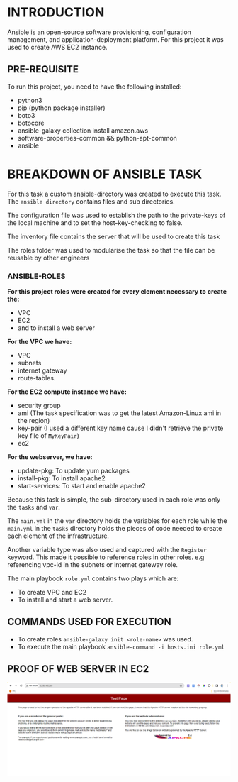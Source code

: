 # INTRODUCTION
Ansible  is an open-source software provisioning, configuration management, and application-deployment platform. For this project it was used to create AWS EC2 instance.

## PRE-REQUISITE
To  run this project, you need to have the following installed:
- python3
- pip (python package installer)
- boto3
- botocore
- ansible-galaxy collection install amazon.aws
- software-properties-common && python-apt-common
- ansible

# BREAKDOWN OF ANSIBLE TASK
For this task a custom ansible-directory was created to execute this task. The `ansible directory` contains files and sub directories.

The configuration file was used to  establish the path to the private-keys of the local machine and to set the host-key-checking to false.

The inventory file contains the server that will be used to create this task 


The roles folder was used to modularise the task so that the file can be reusable by other engineers

### ANSIBLE-ROLES
**For this project roles were created for every element necessary to create the:**
- VPC
- EC2
- and to install a web server

**For the VPC we have:**
- VPC
- subnets
- internet gateway
- route-tables.

**For the EC2 compute instance we have:**
- security group
- ami (The task specification was to get the latest Amazon-Linux ami in the region)
- key-pair (I used a different key name cause I didn't retrieve the private key file of `MyKeyPair`)
- ec2

**For the webserver, we have:**
- update-pkg: To update yum packages
- install-pkg: To install apache2
- start-services: To start and enable apache2


Because this task is simple, the sub-directory used in each role was only the `tasks` and `var`.

The `main.yml` in the `var` directory holds the variables for each role while the `main.yml` in the `tasks` directory holds the pieces of code needed to create each element of the infrastructure.

Another variable type was also used and captured with the `Register` keyword. This made it possible to reference roles in other roles. e.g referencing vpc-id in the subnets or internet gateway role.


The main playbook `role.yml` contains two plays which are:
- To create VPC and EC2 
- To install and start a web server.


## COMMANDS USED FOR EXECUTION
- To create roles `ansible-galaxy init <role-name>` was used.
- To execute the main playbook `ansible-command -i hosts.ini role.yml`

## PROOF OF WEB SERVER IN EC2
![images](./apache.png)
